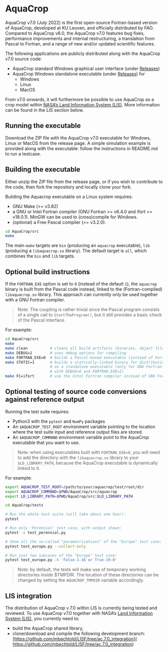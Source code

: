 # AquaCrop

AquaCrop v7.0 (July 2022) is the first open-source Fortran-based version
of AquaCrop, developed at KU Leuven, and officially distributed by FAO.
Compared to AquaCrop v6.0, the AquaCrop v7.0 features bug fixes,
performance improvements and internal restructuring,
a translation from Pascal to Fortran,
and a range of new and/or updated scientific features.

The following applications are publicly distributed along with the
AquaCrop v7.0 source code:
* AquaCrop standard Windows graphical user interface (under [Releases](https://github.com/KUL-RSDA/AquaCrop/releases))
* AquaCrop Windows standalone executable (under [Releases](https://github.com/KUL-RSDA/AquaCrop/releases)) for
  * Windows
  * Linux
  * MacOS

From v7.0 onwards, it will furthermore be possible to use AquaCrop
as a crop model within [NASA’s Land Information System (LIS)](
https://github.com/NASA-LIS/LISF). More information can be found in
the LIS section below.

## Running the executable

Download the ZIP file with the AquaCrop v7.0 executable for
Windows, Linux or MacOS from the release page.
A simple simulation example is provided along with the executable:
follow the instructions in README.md to run a testcase.

## Building the executable

Either unzip the ZIP file from the release page, or if you wish to contribute to
the code, then fork the repository and locally clone your fork.

Building the Aquacrop executable on a Linux system requires:

* GNU Make (>= v3.82)
* a GNU or Intel Fortran compiler (GNU Fortran >= v6.4.0 and ifort >= v18.0.1).
  MinGW can be used to (cross)compile for Windows.
* (optional) a Free Pascal compiler (>= v3.2.0).

```bash
cd AquaCrop/src
make
```

The main `make` targets are `bin` (producing an `aquacrop` executable),
`lib` (producing a `libaquacrop.so` library). The default target is
`all`, which combines the `bin` and `lib` targets.

## Optional build instructions

If the `FORTRAN_EXE` option is set to `0` (instead of the default `1`),
the `aquacrop` binary is built from the Pascal code instead, linked to
the (Fortran-compiled) `libaquacrop.so` library. This approach can
currently only be used together with a GNU Fortran compiler.

> Note: The coupling is rather trivial since the Pascal program consists
  of a single call to `StartTheProgram()`, but it still provides a basic
  check of the Pascal interface.

For example:
```bash
cd AquaCrop/src
make
make clean          # cleans all build artifacts (binaries, object files, ...)
make DEBUG=1        # uses debug options for compiling
make FORTRAN_EXE=0  # builds a Pascal-based executable (instead of Fortran-based)
make STATIC=1       # builds a statically-linked binary for distribution
                    # as a standalone executable (only for GNU Fortran and
                    # with DEBUG=0 and FORTRAN_EXE=1)
make FC=ifort       # use the Intel Fortran compiler instead of GNU Fortran
```

## Optional testing of source code conversions against reference output

Running the test suite requires:

* Python3 with the `pytest` and `NumPy` packages
* An `$AQUACROP_TEST_ROOT` environment variable pointing to the location
  where the test suite input and reference output files are stored.
* An `$AQUACROP_COMMAND` environment variable point to the AquaCrop
  executable that you want to use.

> Note: when using executables built with `FORTRAN_EXE=0`, you will need to add
  the directory with the `libaquacrop.so` library to your `$LD_LIBRARY_PATH`,
  because the AquaCrop executable is dynamically linked to it.

For example:
```bash
export AQUACROP_TEST_ROOT=/path/to/your/aquacrop/test/root/dir
export AQUACROP_COMMAND=$PWD/AquaCrop/src/aquacrop
export LD_LIBRARY_PATH=$PWD/AquaCrop/src:$LD_LIBRARY_PATH

cd AquaCrop/tests

# Run the whole test suite (will take about one hour):
pytest

# Run only 'Perennial' test case, with output shown:
pytest -s test_perennial.py

# Show all the so-called "parametrizations" of the "Europe" test case:
pytest test_europe.py --collect-only

# Run just two subcases of the "Europe" test case:
pytest test_europe.py -k 'False-1-16 or True-19-0'
```

> Note: by default, the tests will make use of temporary working directories
  inside $TMPDIR. The location of these directories can be changed by setting
  the `AQUACROP_TMPDIR` variable accordingly.

## LIS integration

The distribution of AquaCrop v.7.0 within LIS is currently being tested and reviewed.
To use AquaCrop v7.0 together with NASA’s [Land Information System (LIS)](
https://github.com/NASA-LIS/LISF), you currently need to:
* build the AquaCrop shared library,
* clone/download and compile the following development branch:
  [https://github.com/mbechtold/LISF/tree/ac.7.0_integration](
   https://github.com/mbechtold/LISF/tree/ac.7.0_integration)
